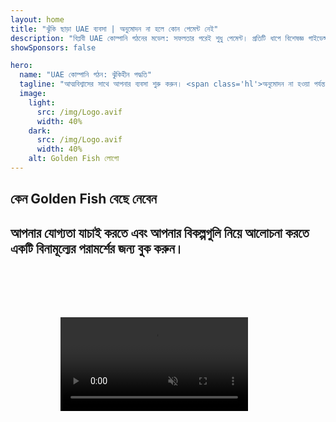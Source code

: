```yaml
---
layout: home
title: "ঝুঁকি ছাড়া UAE ব্যবসা | অনুমোদন না হলে কোন পেমেন্ট নেই"
description: "বিপ্লবী UAE কোম্পানি গঠনের মডেল: সফলতার পরেই শুধু পেমেন্ট। প্রতিটি ধাপে বিশেষজ্ঞ গাইডেন্স সহ 90%+ সাফল্যের হার।"
showSponsors: false

hero:
  name: "UAE কোম্পানি গঠন: ঝুঁকিহীন পদ্ধতি"
  tagline: "আত্মবিশ্বাসের সাথে আপনার ব্যবসা শুরু করুন। <span class='hl'>অনুমোদন না হওয়া পর্যন্ত কোন এজেন্ট ফি নেই</span>। নিশ্চিত বিশেষজ্ঞ সহায়তা।"
  image:
    light:
      src: /img/Logo.avif
      width: 40%
    dark:
      src: /img/Logo.avif
      width: 40%
    alt: Golden Fish লোগো
---
```


<FeatureBlock :card="{
  title: 'UAE ব্যবসার সুবিধাসমূহ',
  details: 'UAE অন্তর্জাতিক উদ্যোক্তা এবং বিনিয়োগকারীদের জন্য একটি অনুকূল ব্যবসায়িক পরিবেশ প্রদান করে। \n\n* কম করের হার: মাত্র 9% কর্পোরেট ট্যাক্স এবং 5% VAT, ব্যক্তিগত আয়কর নেই\n* 100% বৈদেশিক মালিকানা: স্থানীয় অংশীদার ছাড়াই আপনার কোম্পানির সম্পূর্ণ নিয়ন্ত্রণ\n* কোন মুদ্রা নিয়ন্ত্রণ নেই: অবাধ মুনাফা প্রত্যাবাসন এবং মুদ্রা বিনিময়',
  link: '/uae-business/company-registration/benefits-problems#benefits-of-doing-business-in-the-uae',
  src: {
    light: '/img/iStock-2051326997.avif',
    dark: '/img/iStock-1448478309.jpg',
    width: '100%'
  },
  inversion: false
}" />

<FeatureBlock :card="{
  title: 'বিবেচ্য চ্যালেঞ্জসমূহ',
  details: 'UAE অনেক সুবিধা প্রদান করলেও, ব্যবসা প্রতিষ্ঠানের সময় সম্ভাব্য চ্যালেঞ্জগুলি সম্পর্কে সচেতন থাকা উচিত। \n\n* জটিল নিয়ন্ত্রক পরিবেশ: এমিরেটস এবং Free Zone জুড়ে বিভিন্ন নিয়মকানুন\n* অর্থনৈতিক সারবস্তু প্রয়োজনীয়তা: নির্দিষ্ট কার্যক্রমের জন্য স্থানীয় কর্মী এবং বাস্তব অফিস স্পেস প্রয়োজন\n* উচ্চ প্রারম্ভিক খরচ: রেজিস্ট্রেশন ফি, ডকুমেন্টেশন এবং বাধ্যতামূলক অফিস ভাড়া',
  link: '/uae-business/company-registration/benefits-problems#disadvantages-of-doing-business-in-the-uae',
  src: {
      light: '/img/iStock-1299393716.avif',
      dark: '/img/iStock-2149731304.avif',
    width: '100%'
  },
  inversion: true
}" />

<FeatureBlock :card="{
  title: 'কোম্পানি সেটআপ গাইড',
  details: '**Free Zone, Offshore, Mainland, Branch** এ কোম্পানি সেটআপের সম্পূর্ণ গাইড। \n\n* Free Zone এবং Mainland এ 100% বৈদেশিক মালিকানা উপলব্ধ\n* কম করের হার - মাত্র 9% কর্পোরেট ট্যাক্স\n* কোন মুদ্রা নিয়ন্ত্রণ নেই - সহজ মূলধন প্রত্যাবাসন',
  link: './uae-business/company-registration/overview',
  src: {
    light: '/video/iStock-1204982076.mp4',
    dark: '/video/iStock-1269162753.mp4',
    width: '100%'
  },
  inversion: false
}" />

<FeatureCards :features="[
  {
    title: 'ব্যাংক অ্যাকাউন্ট খোলা',
    details: 'UAE-এর বিশ্বস্ত ব্যাংকগুলিতে সহজে ব্যবসায়িক বা ব্যক্তিগত **ব্যাংক অ্যাকাউন্ট** খুলুন।',
    items: [
      'সরকারি অনুমোদনের জন্য সম্পূর্ণ PRO সেবা',
      'সম্পূর্ণ ব্যাংকিং প্যাকেজ সেটআপ',
      '96% সাফল্যের হার'
    ],
    linkText: 'আরও পড়ুন',
    link: './uae-business/offer/banking/',
    icon: {
      light: '/img/iStock-2153786564.avif',
      dark: '/img/iStock-2166793628.avif',
      alt: 'ব্যাংকিং সেবা'
    }
  },
  {
    title: 'Golden Visa ও রেসিডেন্সি',
    details: 'সহজ আবেদন প্রক্রিয়ার মাধ্যমে দীর্ঘমেয়াদী বসবাসের জন্য UAE **Golden Visa** প্রাপ্ত করুন।',
    items: [
      '**প্রতি 6 মাসে UAE-তে প্রবেশের প্রয়োজন নেই**',
      'যোগ্যতার শর্তাবলী বজায় রেখে 10 বছরের বৈধতা ও নবায়নের সুযোগ',
      '92% সাফল্যের হার'
    ],
    linkText: 'আরও পড়ুন',
    link: './uae-business/offer/golden-visa/',
    icon: {
      light: '/img/iStock-1312241253.avif',
      dark: '/img/ILONMASKID.webp',
      alt: 'ভিসা সেবা'
    }
  },
  {
    title: 'আমাদের আরও কর্পোরেট সেবা অন্বেষণ করুন',
    details: '',
    items: [],
    linkText: 'আরও পড়ুন',
    link: '../../company-registration/insights/incorporation-steps',
    icon: {
      light: '/img/iStock-473502112.avif',
      dark: '/img/iStock-1160827423.avif',
      alt: 'অতিরিক্ত সেবা'
    }
  }
]" />

## কেন Golden Fish বেছে নেবেন

<BenefitsList :features="[
  {
    icon: '🏢',
    title: 'স্থানীয় UAE বিশেষজ্ঞতা',
    text: 'দুবাইয়ের নিবেদিত বিশেষজ্ঞরা প্রক্রিয়ার প্রতিটি ধাপে দক্ষ পথনির্দেশনা প্রদান করে।'
  },
  {
    icon: '📊',
    title: 'প্রমাণিত সাফল্যের হার',
    text: 'আমাদের প্রিমিয়াম প্রক্রিয়াকরণের মাধ্যমে শতাধিক ভিসা, ব্যাংক অ্যাকাউন্ট এবং কোম্পানি রেজিস্ট্রেশন ইস্যু করা হয়েছে, যার অনুমোদনের হার ৯০% এর বেশি।'
  },
  {
    icon: '💸',
    title: '**সাফল্য-ভিত্তিক ফি**',
    text: '[শুধুমাত্র অনুমোদনের পরে অর্থ প্রদান করুন](/uae-business/benefits/success-based-fees)। কোনো গোপন খরচ ছাড়াই সম্পূর্ণ স্বচ্ছতা।'
  },
]" />

## আপনার যোগ্যতা যাচাই করতে এবং আপনার বিকল্পগুলি নিয়ে আলোচনা করতে একটি বিনামূল্যের পরামর্শের জন্য বুক করুন।

<video  autoplay muted playsinline style="padding: 80px" >
  <source src="/img/iStock-2185906461.mp4" type="video/mp4">
</video>

<ContactFormModal 
  formName="Golden Visa [offer]" 
  buttonText="বিনামূল্যে পরামর্শ পান" 
  categoryLabel="প্রয়োজনীয় সহায়তার স্তর: *" 
  categoryPlaceholderText="আপনার সহায়তার স্তর বেছে নিন"
  messageLabel="আপনার পরামর্শের জন্য আমাদের প্রস্তুত করতে সাহায্য করুন (সুপারিশকৃত)"
  messagePlaceholderText="আপনার পছন্দ, পরিবারের সদস্য, সময়সীমা, বা কোন নির্দিষ্ট প্রশ্ন সম্পর্কে আমাদের জানান"
  :services="[
  'বেসিক — শুধুমাত্র প্রয়োজনীয় নথি এবং পরামর্শ',
  'স্ট্যান্ডার্ড — সম্পূর্ণ ডকুমেন্টেশন এবং মূল পর্যায়গুলির মাধ্যমে নির্দেশনা',
  'ব্যাপক — আপনার ন্যূনতম সম্পৃক্ততার সাথে সম্পূর্ণ-সেবা প্রক্রিয়া ব্যবস্থাপনা',
  'কাস্টম — নির্দিষ্ট বিবরণ এবং বিশেষ প্রয়োজনীয়তা নিয়ে আলোচনা করতে হবে',
  ]"/>

<!-- <ImageGrid :images="[
  { src: '/img/ILONMASKID.webp', href: './immigration.md', alt: 'UAE Immigration' },
  { src: '/img/ILONMASKID.webp', href: './immigration.md', alt: 'UAE Immigration' },
]"/> -->